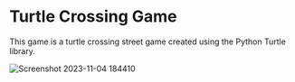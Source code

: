 # Turtle Crossing Game
This game is a turtle crossing street game created using the Python Turtle library.

![Screenshot 2023-11-04 184410](https://github.com/MohamedAboSaleh/Turtle_Crossing_Game/assets/135134225/3ef19ec9-55d3-43e6-8cbc-9c8ae01d1d37)
